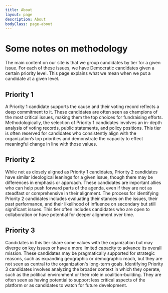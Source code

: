 ```yaml
---
title: About
layout: page
description: About
bodyClass: page-about
---
```


# Some notes on methodology

The main content on our site is that we group candidates by tier for a given issue. For each of these issues, we have Democratic candidates given a certain priority level. This page explains what we mean when we put a candidate at a given level.

## Priority 1

A Priority 1 candidate supports the cause and their voting record reflects a deep commitment to it. These candidates are often seen as champions of the most critical issues, making them the top choices for fundraising efforts. Methodologically, the selection of Priority 1 candidates involves an in-depth analysis of voting records, public statements, and policy positions. This tier is often reserved for candidates who consistently align with the organization’s top priorities and demonstrate the capacity to effect meaningful change in line with those values.

## Priority 2

 While not as closely aligned as Priority 1 candidates, Priority 2 candidates have similar ideological leanings for a given issue, though there may be differences in emphasis or approach. These candidates are important allies who can help push forward parts of the agenda, even if they are not as steadfast or comprehensive in their alignment. The process for identifying Priority 2 candidates includes evaluating their stances on the issues, their past performance, and their likelihood of influence on secondary but still significant issues. This tier often includes candidates who are open to collaboration or have potential for deeper alignment over time.

## Priority 3

Candidates in this tier share some values with the organization but may diverge on key issues or have a more limited capacity to advance its overall mission. These candidates may be pragmatically supported for strategic reasons, such as expanding geographic or demographic reach, but they are not seen as central to the organization's long-term goals. Identifying Priority 3 candidates involves analyzing the broader context in which they operate, such as the political environment or their role in coalition-building. They are often seen as having potential to support less critical aspects of the platform or as candidates to watch for future development.